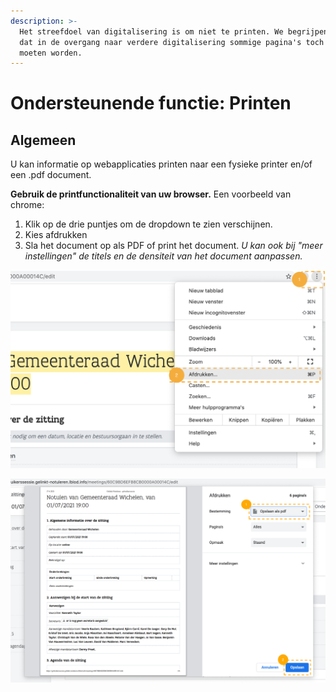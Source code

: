 ```yaml
---
description: >-
  Het streefdoel van digitalisering is om niet te printen. We begrijpen echter
  dat in de overgang naar verdere digitalisering sommige pagina's toch geprint
  moeten worden.
---
```


# Ondersteunende functie: Printen

## Algemeen

U kan informatie op webapplicaties printen naar een fysieke printer en/of een .pdf document.

**Gebruik de printfunctionaliteit van uw browser.** Een voorbeeld van chrome:

1. Klik op de drie puntjes om de dropdown te zien verschijnen.
2. Kies afdrukken
3. Sla het document op als PDF of print het document. _U kan ook bij "meer instellingen" de titels en de densiteit van het document aanpassen._

![Zoek het menu en druk op afdrukken.](../../.gitbook/assets/assets-gelinkt-notuleren-handleiding-mcouzvvpmpenrgrzkh8-mcownuci_fn0zewecbn-0.png)

![Sla op als PDF of print het document.](../../.gitbook/assets/assets-gelinkt-notuleren-handleiding-mcouzvvpmpenrgrzkh8-mcownud0z9q8lrjb61m-1.png)



